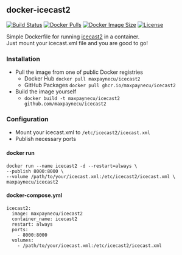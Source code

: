 ## docker-icecast2

[![Build Status](https://img.shields.io/github/actions/workflow/status/maxpaynecu/docker-icecast2/docker-publish.yml?branch=main)](https://github.com/maxpaynecu/docker-icecast2/actions/workflows/docker-publish.yml)
[![Docker Pulls](https://img.shields.io/docker/pulls/maxpaynecu/icecast2)](https://hub.docker.com/r/maxpaynecu/icecast2)
[![Docker Image Size](https://img.shields.io/docker/image-size/maxpaynecu/latest)](https://hub.docker.com/r/maxpaynecu/icecast2)
[![License](https://img.shields.io/github/license/maxpaynecu/docker-icecast2)](https://github.com/maxpaynecu/docker-icecast2/blob/main/LICENSE)

Simple Dockerfile for running [icecast2](https://icecast.org/) in a container. \
Just mount your icecast.xml file and you are good to go!

### Installation
- Pull the image from one of public Docker registries
  - Docker Hub `docker pull maxpaynecu/icecast2`
  - GitHub Packages `docker pull ghcr.io/maxpaynecu/icecast2`
- Build the image yourself
  - `docker build -t maxpaynecu/icecast2 github.com/maxpaynecu/icecast2`

### Configuration
- Mount your icecast.xml to `/etc/icecast2/icecast.xml`
- Publish necessary ports

#### docker run
```
docker run --name icecast2 -d --restart=always \
--publish 8000:8000 \
--volume /path/to/your/icecast.xml:/etc/icecast2/icecast.xml \
maxpaynecu/icecast2
```
#### docker-compose.yml
```
icecast2:
  image: maxpaynecu/icecast2
  container_name: icecast2
  restart: always
  ports:
    - 8000:8000
  volumes:
    - /path/to/your/icecast.xml:/etc/icecast2/icecast.xml
```

